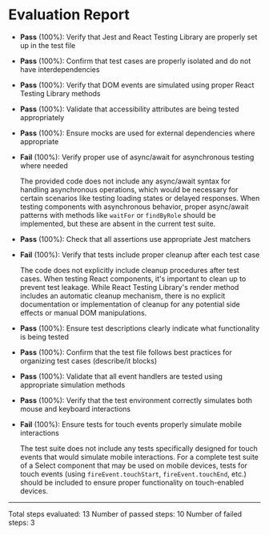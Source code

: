 # Evaluation Report

- **Pass** (100%): Verify that Jest and React Testing Library are properly set up in the test file
- **Pass** (100%): Confirm that test cases are properly isolated and do not have interdependencies
- **Pass** (100%): Verify that DOM events are simulated using proper React Testing Library methods
- **Pass** (100%): Validate that accessibility attributes are being tested appropriately
- **Pass** (100%): Ensure mocks are used for external dependencies where appropriate
- **Fail** (100%): Verify proper use of async/await for asynchronous testing where needed

  The provided code does not include any async/await syntax for handling asynchronous operations, which would be necessary for certain scenarios like testing loading states or delayed responses. When testing components with asynchronous behavior, proper async/await patterns with methods like `waitFor` or `findByRole` should be implemented, but these are absent in the current test suite.

- **Pass** (100%): Check that all assertions use appropriate Jest matchers
- **Fail** (100%): Verify that tests include proper cleanup after each test case

  The code does not explicitly include cleanup procedures after test cases. When testing React components, it's important to clean up to prevent test leakage. While React Testing Library's render method includes an automatic cleanup mechanism, there is no explicit documentation or implementation of cleanup for any potential side effects or manual DOM manipulations.

- **Pass** (100%): Ensure test descriptions clearly indicate what functionality is being tested
- **Pass** (100%): Confirm that the test file follows best practices for organizing test cases (describe/it blocks)
- **Pass** (100%): Validate that all event handlers are tested using appropriate simulation methods
- **Pass** (100%): Verify that the test environment correctly simulates both mouse and keyboard interactions
- **Fail** (100%): Ensure tests for touch events properly simulate mobile interactions

  The test suite does not include any tests specifically designed for touch events that would simulate mobile interactions. For a complete test suite of a Select component that may be used on mobile devices, tests for touch events (using `fireEvent.touchStart`, `fireEvent.touchEnd`, etc.) should be included to ensure proper functionality on touch-enabled devices.

---

Total steps evaluated: 13
Number of passed steps: 10
Number of failed steps: 3